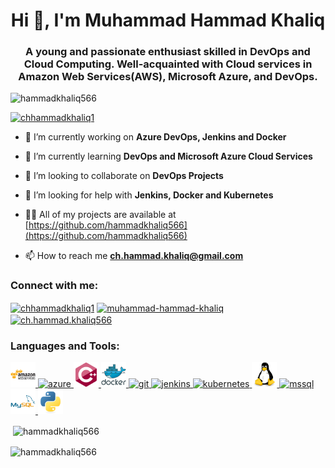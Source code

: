 <h1 align="center">Hi 👋, I'm Muhammad Hammad Khaliq</h1>
<h3 align="center">A young and passionate enthusiast skilled in DevOps and Cloud Computing. Well-acquainted with Cloud services in Amazon Web Services(AWS), Microsoft Azure, and DevOps.</h3>

<p align="left"> <img src="https://komarev.com/ghpvc/?username=hammadkhaliq566&label=Profile%20views&color=0e75b6&style=flat" alt="hammadkhaliq566" /> </p>

<p align="left"> <a href="https://twitter.com/chhammadkhaliq1" target="blank"><img src="https://img.shields.io/twitter/follow/chhammadkhaliq1?logo=twitter&style=for-the-badge" alt="chhammadkhaliq1" /></a> </p>

- 🔭 I’m currently working on **Azure DevOps, Jenkins and Docker**

- 🌱 I’m currently learning **DevOps and Microsoft Azure Cloud Services**

- 👯 I’m looking to collaborate on **DevOps Projects**

- 🤝 I’m looking for help with **Jenkins, Docker and Kubernetes**

- 👨‍💻 All of my projects are available at [https://github.com/hammadkhaliq566](https://github.com/hammadkhaliq566)

- 📫 How to reach me **ch.hammad.khaliq@gmail.com**

<h3 align="left">Connect with me:</h3>
<p align="left">
<a href="https://twitter.com/chhammadkhaliq1" target="blank"><img align="center" src="https://raw.githubusercontent.com/rahuldkjain/github-profile-readme-generator/master/src/images/icons/Social/twitter.svg" alt="chhammadkhaliq1" height="30" width="40" /></a>
<a href="https://linkedin.com/in/muhammad-hammad-khaliq" target="blank"><img align="center" src="https://raw.githubusercontent.com/rahuldkjain/github-profile-readme-generator/master/src/images/icons/Social/linked-in-alt.svg" alt="muhammad-hammad-khaliq" height="30" width="40" /></a>
<a href="https://instagram.com/ch.hammad.khaliq566" target="blank"><img align="center" src="https://raw.githubusercontent.com/rahuldkjain/github-profile-readme-generator/master/src/images/icons/Social/instagram.svg" alt="ch.hammad.khaliq566" height="30" width="40" /></a>
</p>

<h3 align="left">Languages and Tools:</h3>
<p align="left"> <a href="https://aws.amazon.com" target="_blank" rel="noreferrer"> <img src="https://raw.githubusercontent.com/devicons/devicon/master/icons/amazonwebservices/amazonwebservices-original-wordmark.svg" alt="aws" width="40" height="40"/> </a> <a href="https://azure.microsoft.com/en-in/" target="_blank" rel="noreferrer"> <img src="https://www.vectorlogo.zone/logos/microsoft_azure/microsoft_azure-icon.svg" alt="azure" width="40" height="40"/> </a> <a href="https://www.w3schools.com/cpp/" target="_blank" rel="noreferrer"> <img src="https://raw.githubusercontent.com/devicons/devicon/master/icons/cplusplus/cplusplus-original.svg" alt="cplusplus" width="40" height="40"/> </a> <a href="https://www.docker.com/" target="_blank" rel="noreferrer"> <img src="https://raw.githubusercontent.com/devicons/devicon/master/icons/docker/docker-original-wordmark.svg" alt="docker" width="40" height="40"/> </a> <a href="https://git-scm.com/" target="_blank" rel="noreferrer"> <img src="https://www.vectorlogo.zone/logos/git-scm/git-scm-icon.svg" alt="git" width="40" height="40"/> </a> <a href="https://www.jenkins.io" target="_blank" rel="noreferrer"> <img src="https://www.vectorlogo.zone/logos/jenkins/jenkins-icon.svg" alt="jenkins" width="40" height="40"/> </a> <a href="https://kubernetes.io" target="_blank" rel="noreferrer"> <img src="https://www.vectorlogo.zone/logos/kubernetes/kubernetes-icon.svg" alt="kubernetes" width="40" height="40"/> </a> <a href="https://www.linux.org/" target="_blank" rel="noreferrer"> <img src="https://raw.githubusercontent.com/devicons/devicon/master/icons/linux/linux-original.svg" alt="linux" width="40" height="40"/> </a> <a href="https://www.microsoft.com/en-us/sql-server" target="_blank" rel="noreferrer"> <img src="https://www.svgrepo.com/show/303229/microsoft-sql-server-logo.svg" alt="mssql" width="40" height="40"/> </a> <a href="https://www.mysql.com/" target="_blank" rel="noreferrer"> <img src="https://raw.githubusercontent.com/devicons/devicon/master/icons/mysql/mysql-original-wordmark.svg" alt="mysql" width="40" height="40"/> </a> <a href="https://www.python.org" target="_blank" rel="noreferrer"> <img src="https://raw.githubusercontent.com/devicons/devicon/master/icons/python/python-original.svg" alt="python" width="40" height="40"/> </a> </p>

<p>&nbsp;<img align="center" src="https://github-readme-stats.vercel.app/api?username=hammadkhaliq566&show_icons=true&locale=en" alt="hammadkhaliq566" /></p>

<p><img align="center" src="https://github-readme-streak-stats.herokuapp.com/?user=hammadkhaliq566&" alt="hammadkhaliq566" /></p>

